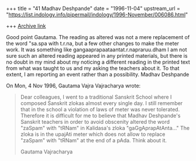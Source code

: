 +++
title = "41 Madhav Deshpande"
date = "1996-11-04"
upstream_url = "https://list.indology.info/pipermail/indology/1996-November/006086.html"

+++
[Archive link](https://list.indology.info/pipermail/indology/1996-November/006086.html)

Good point Gautama.  The reading as altered was not a mere replacement of
the word "sa.spa with t.r.na, but a few other changes to make the meter
work.  It was something like 
	gangaaprapaataantat.r.napraruu.dham
I am not sure such an altered reading appeared in any printed materials,
but there is no doubt in my mind about my noticing a different reading in
the printed text from what was taught to us and my asking the teachers
about it.  To that extent, I am reporting an event rather than a
possibility.
	Madhav Deshpande

On Mon, 4 Nov 1996, Gautama Vajra Vajracharya wrote:

> Dear colleagues,
> I went to a traditional Sanskrit School where I composed Sanskrit zlokas
> almost every single day. I still remember that in the school a violation of
> laws of meter was never tolerated.  Therefore it is difficult for me to
> believe that Madhav Deshpande's Sanskrit teachers in order to avoid
> obscenity altered the word "zaSpam" with "tRNam" in Kalidasa's zloka
> "gaGgAprapAtAnta..." The zloka is in the upajAti meter which does not allow
> to replace "zaSpam" with "tRNam" at the end of a pAda.  Think about it.
> 
> Gautama Vajracharya
> 
> 
> 





